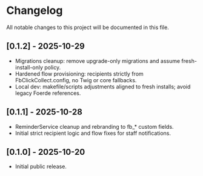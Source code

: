 # Changelog

All notable changes to this project will be documented in this file.

## [0.1.2] - 2025-10-29

- Migrations cleanup: remove upgrade-only migrations and assume fresh-install-only policy.
- Hardened flow provisioning: recipients strictly from FbClickCollect.config, no Twig or core fallbacks.
- Local dev: makefile/scripts adjustments aligned to fresh installs; avoid legacy Foerde references.

## [0.1.1] - 2025-10-28

- ReminderService cleanup and rebranding to fb_* custom fields.
- Initial strict recipient logic and flow fixes for staff notifications.

## [0.1.0] - 2025-10-20

- Initial public release.
